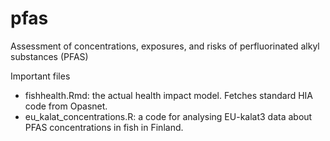 # pfas
Assessment of concentrations, exposures, and risks of perfluorinated alkyl substances (PFAS)

Important files
* fishhealth.Rmd: the actual health impact model. Fetches standard HIA code from Opasnet.
* eu_kalat_concentrations.R: a code for analysing EU-kalat3 data about PFAS concentrations in fish in Finland.
